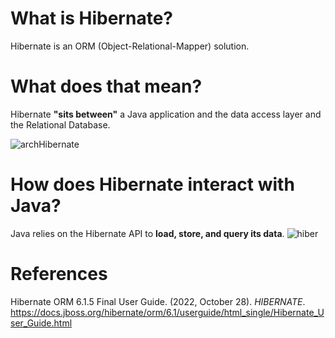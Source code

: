 # What is Hibernate? 

Hibernate is an ORM (Object-Relational-Mapper) solution. 

# What does that mean? 
Hibernate **"sits between"** a Java application and the data access layer and the Relational Database. 

![archHibernate](https://user-images.githubusercontent.com/109105989/205374802-a2d73633-67a6-4e86-bfa6-fbce4d90778c.png)

# How does Hibernate interact with Java? 
Java relies on the Hibernate API to **load, store, and query its data**. 
![hiber](https://user-images.githubusercontent.com/109105989/205375009-82b4b3c3-b0f0-41a8-8cb1-77d46e404c97.png)



# References 
Hibernate ORM 6.1.5 Final User Guide. (2022, October 28). *HIBERNATE*. <https://docs.jboss.org/hibernate/orm/6.1/userguide/html_single/Hibernate_User_Guide.html> 
